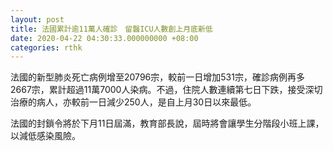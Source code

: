 ```yaml
---
layout: post
title: 法國累計逾11萬人確診　留醫ICU人數創上月底新低
date: 2020-04-22 04:30:33.000000000 +08:00
categories: rthk
---
```


法國的新型肺炎死亡病例增至20796宗，較前一日增加531宗，確診病例再多2667宗，累計超過11萬7000人染病。不過，住院人數連續第七日下跌，接受深切治療的病人，亦較前一日減少250人，是自上月30日以來最低。

法國的封鎖令將於下月11日屆滿，教育部長說，屆時將會讓學生分階段小班上課，以減低感染風險。
